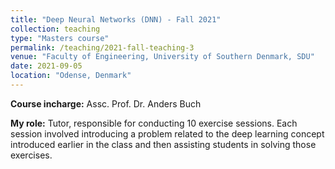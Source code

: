 ```yaml
---
title: "Deep Neural Networks (DNN) - Fall 2021"
collection: teaching
type: "Masters course"
permalink: /teaching/2021-fall-teaching-3
venue: "Faculty of Engineering, University of Southern Denmark, SDU"
date: 2021-09-05
location: "Odense, Denmark"
---
```

<b>Course incharge:</b> Assc. Prof. Dr. Anders Buch

<b>My role:</b> Tutor, responsible for conducting 10 exercise sessions. Each session 
involved introducing a problem related to the deep learning concept introduced 
earlier in the class and then assisting students in solving those exercises.

<!-- Heading 1
======

Heading 2
======

Heading 3
====== -->